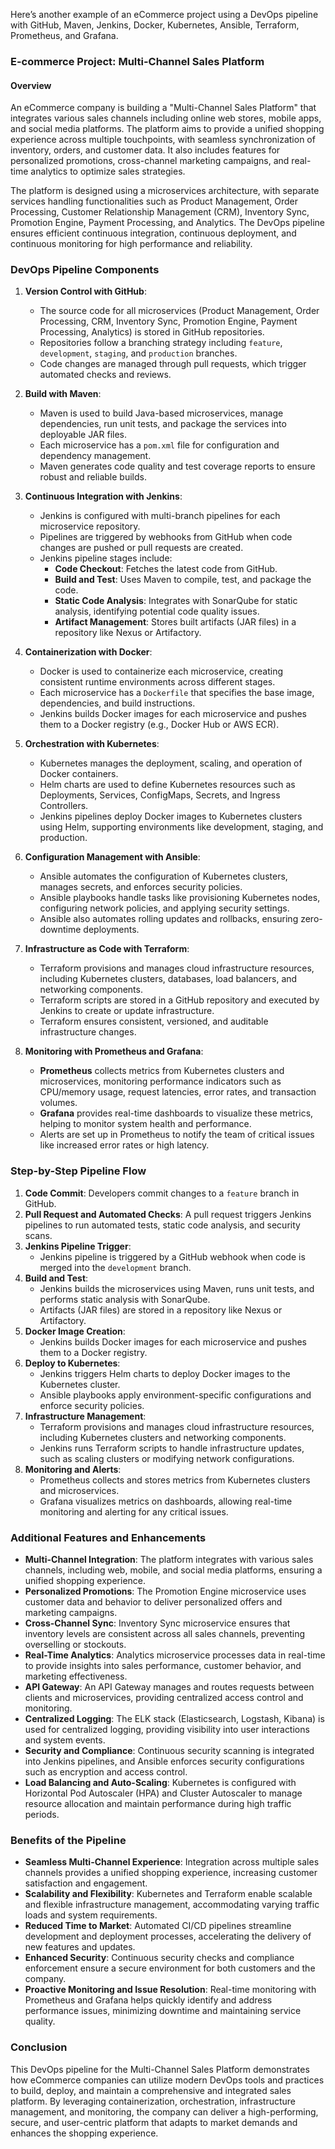 Here’s another example of an eCommerce project using a DevOps pipeline with GitHub, Maven, Jenkins, Docker, Kubernetes, Ansible, Terraform, Prometheus, and Grafana.

### **E-commerce Project: Multi-Channel Sales Platform**

#### **Overview**
An eCommerce company is building a "Multi-Channel Sales Platform" that integrates various sales channels including online web stores, mobile apps, and social media platforms. The platform aims to provide a unified shopping experience across multiple touchpoints, with seamless synchronization of inventory, orders, and customer data. It also includes features for personalized promotions, cross-channel marketing campaigns, and real-time analytics to optimize sales strategies.

The platform is designed using a microservices architecture, with separate services handling functionalities such as Product Management, Order Processing, Customer Relationship Management (CRM), Inventory Sync, Promotion Engine, Payment Processing, and Analytics. The DevOps pipeline ensures efficient continuous integration, continuous deployment, and continuous monitoring for high performance and reliability.

### **DevOps Pipeline Components**

1. **Version Control with GitHub**:
   - The source code for all microservices (Product Management, Order Processing, CRM, Inventory Sync, Promotion Engine, Payment Processing, Analytics) is stored in GitHub repositories.
   - Repositories follow a branching strategy including `feature`, `development`, `staging`, and `production` branches.
   - Code changes are managed through pull requests, which trigger automated checks and reviews.

2. **Build with Maven**:
   - Maven is used to build Java-based microservices, manage dependencies, run unit tests, and package the services into deployable JAR files.
   - Each microservice has a `pom.xml` file for configuration and dependency management.
   - Maven generates code quality and test coverage reports to ensure robust and reliable builds.

3. **Continuous Integration with Jenkins**:
   - Jenkins is configured with multi-branch pipelines for each microservice repository.
   - Pipelines are triggered by webhooks from GitHub when code changes are pushed or pull requests are created.
   - Jenkins pipeline stages include:
     - **Code Checkout**: Fetches the latest code from GitHub.
     - **Build and Test**: Uses Maven to compile, test, and package the code.
     - **Static Code Analysis**: Integrates with SonarQube for static analysis, identifying potential code quality issues.
     - **Artifact Management**: Stores built artifacts (JAR files) in a repository like Nexus or Artifactory.

4. **Containerization with Docker**:
   - Docker is used to containerize each microservice, creating consistent runtime environments across different stages.
   - Each microservice has a `Dockerfile` that specifies the base image, dependencies, and build instructions.
   - Jenkins builds Docker images for each microservice and pushes them to a Docker registry (e.g., Docker Hub or AWS ECR).

5. **Orchestration with Kubernetes**:
   - Kubernetes manages the deployment, scaling, and operation of Docker containers.
   - Helm charts are used to define Kubernetes resources such as Deployments, Services, ConfigMaps, Secrets, and Ingress Controllers.
   - Jenkins pipelines deploy Docker images to Kubernetes clusters using Helm, supporting environments like development, staging, and production.

6. **Configuration Management with Ansible**:
   - Ansible automates the configuration of Kubernetes clusters, manages secrets, and enforces security policies.
   - Ansible playbooks handle tasks like provisioning Kubernetes nodes, configuring network policies, and applying security settings.
   - Ansible also automates rolling updates and rollbacks, ensuring zero-downtime deployments.

7. **Infrastructure as Code with Terraform**:
   - Terraform provisions and manages cloud infrastructure resources, including Kubernetes clusters, databases, load balancers, and networking components.
   - Terraform scripts are stored in a GitHub repository and executed by Jenkins to create or update infrastructure.
   - Terraform ensures consistent, versioned, and auditable infrastructure changes.

8. **Monitoring with Prometheus and Grafana**:
   - **Prometheus** collects metrics from Kubernetes clusters and microservices, monitoring performance indicators such as CPU/memory usage, request latencies, error rates, and transaction volumes.
   - **Grafana** provides real-time dashboards to visualize these metrics, helping to monitor system health and performance.
   - Alerts are set up in Prometheus to notify the team of critical issues like increased error rates or high latency.

### **Step-by-Step Pipeline Flow**

1. **Code Commit**: Developers commit changes to a `feature` branch in GitHub.
2. **Pull Request and Automated Checks**: A pull request triggers Jenkins pipelines to run automated tests, static code analysis, and security scans.
3. **Jenkins Pipeline Trigger**:
   - Jenkins pipeline is triggered by a GitHub webhook when code is merged into the `development` branch.
4. **Build and Test**:
   - Jenkins builds the microservices using Maven, runs unit tests, and performs static analysis with SonarQube.
   - Artifacts (JAR files) are stored in a repository like Nexus or Artifactory.
5. **Docker Image Creation**:
   - Jenkins builds Docker images for each microservice and pushes them to a Docker registry.
6. **Deploy to Kubernetes**:
   - Jenkins triggers Helm charts to deploy Docker images to the Kubernetes cluster.
   - Ansible playbooks apply environment-specific configurations and enforce security policies.
7. **Infrastructure Management**:
   - Terraform provisions and manages cloud infrastructure resources, including Kubernetes clusters and networking components.
   - Jenkins runs Terraform scripts to handle infrastructure updates, such as scaling clusters or modifying network configurations.
8. **Monitoring and Alerts**:
   - Prometheus collects and stores metrics from Kubernetes clusters and microservices.
   - Grafana visualizes metrics on dashboards, allowing real-time monitoring and alerting for any critical issues.

### **Additional Features and Enhancements**

- **Multi-Channel Integration**: The platform integrates with various sales channels, including web, mobile, and social media platforms, ensuring a unified shopping experience.
- **Personalized Promotions**: The Promotion Engine microservice uses customer data and behavior to deliver personalized offers and marketing campaigns.
- **Cross-Channel Sync**: Inventory Sync microservice ensures that inventory levels are consistent across all sales channels, preventing overselling or stockouts.
- **Real-Time Analytics**: Analytics microservice processes data in real-time to provide insights into sales performance, customer behavior, and marketing effectiveness.
- **API Gateway**: An API Gateway manages and routes requests between clients and microservices, providing centralized access control and monitoring.
- **Centralized Logging**: The ELK stack (Elasticsearch, Logstash, Kibana) is used for centralized logging, providing visibility into user interactions and system events.
- **Security and Compliance**: Continuous security scanning is integrated into Jenkins pipelines, and Ansible enforces security configurations such as encryption and access control.
- **Load Balancing and Auto-Scaling**: Kubernetes is configured with Horizontal Pod Autoscaler (HPA) and Cluster Autoscaler to manage resource allocation and maintain performance during high traffic periods.

### **Benefits of the Pipeline**

- **Seamless Multi-Channel Experience**: Integration across multiple sales channels provides a unified shopping experience, increasing customer satisfaction and engagement.
- **Scalability and Flexibility**: Kubernetes and Terraform enable scalable and flexible infrastructure management, accommodating varying traffic loads and system requirements.
- **Reduced Time to Market**: Automated CI/CD pipelines streamline development and deployment processes, accelerating the delivery of new features and updates.
- **Enhanced Security**: Continuous security checks and compliance enforcement ensure a secure environment for both customers and the company.
- **Proactive Monitoring and Issue Resolution**: Real-time monitoring with Prometheus and Grafana helps quickly identify and address performance issues, minimizing downtime and maintaining service quality.

### **Conclusion**

This DevOps pipeline for the Multi-Channel Sales Platform demonstrates how eCommerce companies can utilize modern DevOps tools and practices to build, deploy, and maintain a comprehensive and integrated sales platform. By leveraging containerization, orchestration, infrastructure management, and monitoring, the company can deliver a high-performing, secure, and user-centric platform that adapts to market demands and enhances the shopping experience.